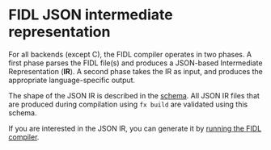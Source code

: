 
# FIDL JSON intermediate representation

For all backends (except C), the FIDL compiler operates in two phases.
A first phase parses the FIDL file(s) and produces a JSON-based Intermediate
Representation (**IR**).
A second phase takes the IR as input, and produces the appropriate language-specific output.

The shape of the JSON IR is described in the [schema][json-schema]. All JSON IR files that
are produced during compilation using `fx build` are validated using this schema.

If you are interested in the JSON IR, you can generate it by [running
the FIDL compiler][fidl-cli].

<!-- xrefs -->
[json-schema]: /tools/fidl/fidlc/schema.json
[fidl-cli]: /development/languages/fidl/guides/cli.md
